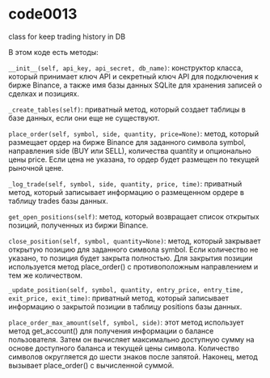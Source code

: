 # code0013
class for keep trading history in DB

В этом коде есть методы:

`__init__(self, api_key, api_secret, db_name)`: конструктор класса, который принимает ключ API и секретный ключ API для подключения к бирже Binance, а также имя базы данных SQLite для хранения записей о сделках и позициях.

`_create_tables(self)`: приватный метод, который создает таблицы в базе данных, если они еще не существуют.

`place_order(self, symbol, side, quantity, price=None)`: метод, который размещает ордер на бирже Binance для заданного символа symbol, направления side (BUY или SELL), количества quantity и опционально цены price. Если цена не указана, то ордер будет размещен по текущей рыночной цене.

`_log_trade(self, symbol, side, quantity, price, time)`: приватный метод, который записывает информацию о размещенном ордере в таблицу trades базы данных.

`get_open_positions(self)`: метод, который возвращает список открытых позиций, полученных из биржи Binance.

`close_position(self, symbol, quantity=None)`: метод, который закрывает открытую позицию для заданного символа symbol. Если количество не указано, то позиция будет закрыта полностью. Для закрытия позиции используется метод place_order() с противоположным направлением и тем же количеством.

`_update_position(self, symbol, quantity, entry_price, entry_time, exit_price, exit_time)`: приватный метод, который записывает информацию о закрытой позиции в таблицу positions базы данных.

`place_order_max_amount(self, symbol, side)`: этот метод использует метод get_account() для получения информации о балансе пользователя. Затем он вычисляет максимально доступную сумму на основе доступного баланса и текущей цены символа. Количество символов округляется до шести знаков после запятой. Наконец, метод вызывает place_order() с вычисленной суммой.
